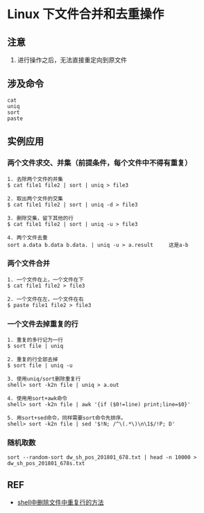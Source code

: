 # Linux 下文件合并和去重操作

## 注意

1. 进行操作之后，无法直接重定向到原文件

## 涉及命令

```
cat
uniq
sort
paste
```

## 实例应用

### 两个文件求交、并集（前提条件，每个文件中不得有重复）

```
1. 去除两个文件的并集
$ cat file1 file2 | sort | uniq > file3

2. 取出两个文件的交集  
$ cat file1 file2 | sort | uniq -d > file3

3. 删除交集，留下其他的行  
$ cat file1 file2 | sort | uniq -u > file3

4. 两个文件去重
sort a.data b.data b.data. | uniq -u > a.result     这是a-b
```

### 两个文件合并

```
1. 一个文件在上，一个文件在下  
$ cat file1 file2 > file3

2. 一个文件在左，一个文件在右  
$ paste file1 file2 > file3
```

### 一个文件去掉重复的行

```
1. 重复的多行记为一行  
$ sort file | uniq

2. 重复的行全部去掉  
$ sort file | uniq -u 

3. 使用uniq/sort删除重复行
shell> sort -k2n file | uniq > a.out

4. 使用用sort+awk命令
shell> sort -k2n file | awk '{if ($0!=line) print;line=$0}'

5. 用sort+sed命令，同样需要sort命令先排序。
shell> sort -k2n file | sed '$!N; /^\(.*\)\n\1$/!P; D'
```

### 随机取数

```
sort --random-sort dw_sh_pos_201801_678.txt | head -n 10000 > dw_sh_pos_201801_678s.txt
```

## REF

* [shell中删除文件中重复行的方法](http://www.jb51.net/article/48077.htm)
